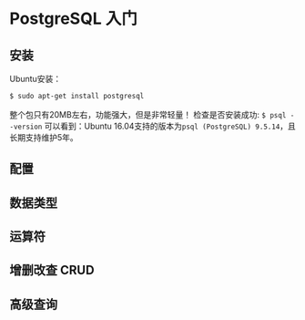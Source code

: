 # PostgreSQL 入门


## 安装

Ubuntu安装：
```sh
$ sudo apt-get install postgresql
```
整个包只有20MB左右，功能强大，但是非常轻量！
检查是否安装成功: `$ psql --version`
可以看到：Ubuntu 16.04支持的版本为`psql (PostgreSQL) 9.5.14`，且长期支持维护5年。

## 配置


## 数据类型


## 运算符


## 增删改查 CRUD



## 高级查询 